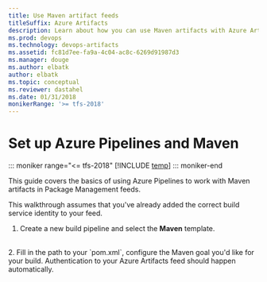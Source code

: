 ```yaml
---
title: Use Maven artifact feeds
titleSuffix: Azure Artifacts
description: Learn about how you can use Maven artifacts with Azure Artifacts or Team Foundation Server (TFS).
ms.prod: devops
ms.technology: devops-artifacts
ms.assetid: fc81d7ee-fa9a-4c04-ac8c-6269d91987d3
ms.manager: douge
ms.author: elbatk
author: elbatk
ms.topic: conceptual
ms.reviewer: dastahel
ms.date: 01/31/2018
monikerRange: '>= tfs-2018'
---
```

 
# Set up Azure Pipelines and Maven

::: moniker range="<= tfs-2018"
[!INCLUDE [temp](../_shared/concept-rename-note.md)]
::: moniker-end

This guide covers the basics of using Azure Pipelines to work with Maven artifacts in Package Management feeds.
 
This walkthrough assumes that you've already added the correct build service identity to your feed.

1. Create a new build pipeline and select the **Maven** template.
<br>
2. Fill in the path to your `pom.xml`, configure the Maven goal you'd like for your build. Authentication to your Azure Artifacts feed should happen automatically.
<br>
